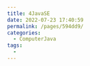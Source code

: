 ```yaml
---
title: 4JavaSE
date: 2022-07-23 17:40:59
permalink: /pages/594dd9/
categories:
  - ComputerJava
tags:
  - 
---
```

